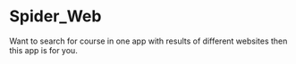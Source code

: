 # Spider_Web
Want to search for course in one app with results of different websites then this app is for you.
